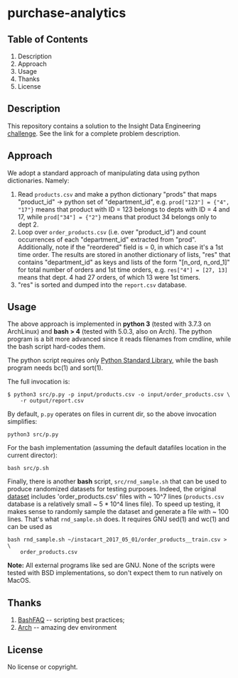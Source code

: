 # purchase-analytics

## Table of Contents
1. Description
2. Approach
3. Usage
4. Thanks
5. License

## Description

This repository contains a solution to the Insight Data Engineering [challenge](https://github.com/InsightDataScience/Purchase-Analytics). See the link for a complete problem description.

## Approach

We adopt a standard approach of manipulating data using python dictionaries. Namely:

1. Read `products.csv` and make a python dictionary "prods" that maps "product_id" -> python set of "department_id", e.g. `prod["123"] = {"4", "17"}` means that product with ID = 123 belongs to depts with ID = 4 and 17, while `prod["34"] = {"2"}` means that product 34 belongs only to dept 2.
2. Loop over `order_products.csv` (i.e. over "product_id") and count occurrences of each "department_id" extracted from "prod". Additionally, note if the "reordered" field is = 0, in which case it's a 1st time order. The results are stored in another dictionary of lists, "res" that contains "department_id" as keys and lists of the form "[n_ord, n_ord_1]" for total number of orders and 1st time orders, e.g. `res["4"] = [27, 13]` means that dept. 4 had 27 orders, of which 13 were 1st timers.
3. "res" is sorted and dumped into the `report.csv` database.

## Usage

The above approach is implemented in **python 3** (tested with 3.7.3 on ArchLinux) and **bash > 4** (tested with 5.0.3, also on Arch). The python program is a bit more advanced since it reads filenames from cmdline, while the bash script hard-codes them.

The python script requires only [Python Standard Library](https://docs.python.org/3/library), while the bash program needs bc(1) and sort(1).

The full invocation is:
```
$ python3 src/p.py -p input/products.csv -o input/order_products.csv \
	-r output/report.csv
```
By default, `p.py` operates on files in current dir, so the above invocation simplifies:
```
python3 src/p.py 
```

For the bash implementation (assuming the default datafiles location in the current director):
```
bash src/p.sh
```

Finally, there is another **bash** script, `src/rnd_sample.sh` that can be used
to produce randomized datasets for testing purposes. Indeed, the original [dataset](https://www.instacart.com/datasets/grocery-shopping-2017) includes 'order_products.csv' files with ~ 10^7 lines (`products.csv` database is a relatively small ~ 5 * 10^4 lines file). To speed up testing, it makes sense to randomly sample the dataset and generate a file with ~ 100 lines. That's what `rnd_sample.sh` does. It requires GNU sed(1) and wc(1) and can be used as
```
bash rnd_sample.sh ~/instacart_2017_05_01/order_products__train.csv > \
	order_products.csv
```

**Note:** All external programs like sed are GNU. None of the scripts were tested with BSD implementations, so don't expect them to run natively on MacOS.

## Thanks

1. [BashFAQ](http://mywiki.wooledge.org/BashFAQ) -- scripting best practices;
2. [Arch](https://www.archlinux.org) -- amazing dev environment

## License

No license or copyright.

